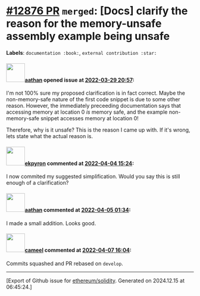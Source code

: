 # [\#12876 PR](https://github.com/ethereum/solidity/pull/12876) `merged`: [Docs] clarify the reason for the memory-unsafe assembly example being unsafe
**Labels**: `documentation :book:`, `external contribution :star:`


#### <img src="https://avatars.githubusercontent.com/u/24279435?v=4" width="50">[aathan](https://github.com/aathan) opened issue at [2022-03-29 20:57](https://github.com/ethereum/solidity/pull/12876):

I'm not 100% sure my proposed clarification is in fact correct. Maybe the non-memory-safe nature of the first code snippet is due to some other reason. However, the immediately preceeding documentation says that accessing memory at location 0 *is* memory safe, and the example non-memory-safe snippet accesses memory at location 0!

Therefore, why is it unsafe? This is the reason I came up with. If it's wrong, lets state what the actual reason is.

#### <img src="https://avatars.githubusercontent.com/u/1347491?v=4" width="50">[ekpyron](https://github.com/ekpyron) commented at [2022-04-04 15:24](https://github.com/ethereum/solidity/pull/12876#issuecomment-1087698425):

I now commited my suggested simplification. Would you say this is still enough of a clarification?

#### <img src="https://avatars.githubusercontent.com/u/24279435?v=4" width="50">[aathan](https://github.com/aathan) commented at [2022-04-05 01:34](https://github.com/ethereum/solidity/pull/12876#issuecomment-1088182959):

I made a small addition. Looks good.

#### <img src="https://avatars.githubusercontent.com/u/137030?v=4" width="50">[cameel](https://github.com/cameel) commented at [2022-04-07 16:04](https://github.com/ethereum/solidity/pull/12876#issuecomment-1091919238):

Commits squashed and PR rebased on `develop`.


-------------------------------------------------------------------------------



[Export of Github issue for [ethereum/solidity](https://github.com/ethereum/solidity). Generated on 2024.12.15 at 06:45:24.]
